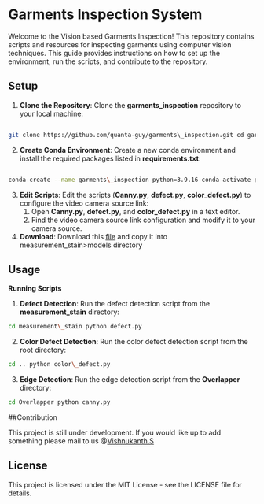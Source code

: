 ﻿# Garments Inspection System

Welcome to the Vision based Garments Inspection! This repository contains scripts and resources for inspecting garments using computer vision techniques. This guide provides instructions on how to set up the environment, run the scripts, and contribute to the repository.

## Setup

1. **Clone the Repository**: Clone the **garments\_inspection** repository to your local machine:

```bash

git clone https://github.com/quanta-guy/garments\_inspection.git cd garments\_inspection 
```

2. **Create Conda Environment**: Create a new conda environment and install the required packages listed in **requirements.txt**:

```bash

conda create --name garments\_inspection python=3.9.16 conda activate garments\_inspection pip install -r requirements.txt 
```
3. **Edit Scripts**: Edit the scripts (**Canny.py**, **defect.py**, **color\_defect.py**) to configure the video camera source link:
   1. Open **Canny.py**, **defect.py**, and **color\_defect.py** in a text editor.
   2. Find the video camera source link configuration and modify it to your camera source.
4. **Download**: Download this [file](https://github.com/ultralytics/assets/releases/download/v8.1.0/yolov8x-pose-p6.pt) and copy it into measurement_stain>models directory

## Usage

**Running Scripts**

1. **Defect Detection**: Run the defect detection script from the **measurement\_stain** directory:

```bash
cd measurement\_stain python defect.py 
```
2. **Color Defect Detection**: Run the color defect detection script from the root directory:

```bash
cd .. python color\_defect.py 
```
3. **Edge Detection**: Run the edge detection script from the **Overlapper** directory:

```bash
cd Overlapper python canny.py 
```
##Contribution

This project is still under development. If you would like up to add something please mail to us @[Vishnukanth.S](mailto:vkanthishnu@gmail.com)

## License

This project is licensed under the MIT License - see the LICENSE file for details.


